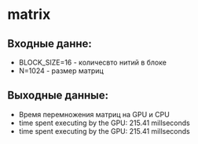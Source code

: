 # matrix

## Входные данне:
* BLOCK_SIZE=16 - количесвто нитий в блоке 
* N=1024 - размер матриц
## Выходные данные:
* Время перемножения матриц на GPU и CPU
* time spent executing by the GPU: 215.41 millseconds
* time spent executing by the GPU: 215.41 millseconds
